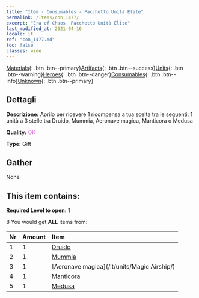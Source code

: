 ```yaml
---
title: "Item - Consumables - Pacchetto Unità Élite"
permalink: /Items/con_1477/
excerpt: "Era of Chaos  Pacchetto Unità Élite"
last_modified_at: 2021-04-16
locale: it
ref: "con_1477.md"
toc: false
classes: wide
---
```

 [Materials](/it/Items/){: .btn .btn--primary}[Artifacts](/it/Items/Artifacts/){: .btn .btn--success}[Units](/it/Items/Units/){: .btn .btn--warning}[Heroes](/it/Items/Heroes/){: .btn .btn--danger}[Consumables](/it/Items/Consumables/){: .btn .btn--info}[Unknown](/it/Items/Unknown/){: .btn .btn--primary}

## Dettagli
 **Descrizione:** Aprilo per ricevere 1 ricompensa a tua scelta tra le seguenti: 1 unità a 3 stelle tra Druido, Mummia, Aeronave magica, Manticora o Medusa

 **Quality:** <span style="color: #DA70D6">OK</span>

 **Type:** Gift

## Gather

  None

## This item contains:

 **Required Level to open:** 1

 8 You would get **ALL** items  from:

  | Nr | Amount |     Item    |
  |:---|:-------|:------------|
  | 1 | 1 | [Druido](/it/units/Druid/) |  | 
  | 2 | 1 | [Mummia](/it/units/Mummy/) |  | 
  | 3 | 1 | [Aeronave magica](/it/units/Magic Airship/) |  | 
  | 4 | 1 | [Manticora](/it/units/Manticore/) |  | 
  | 5 | 1 | [Medusa](/it/units/Medusa/) |  | 
